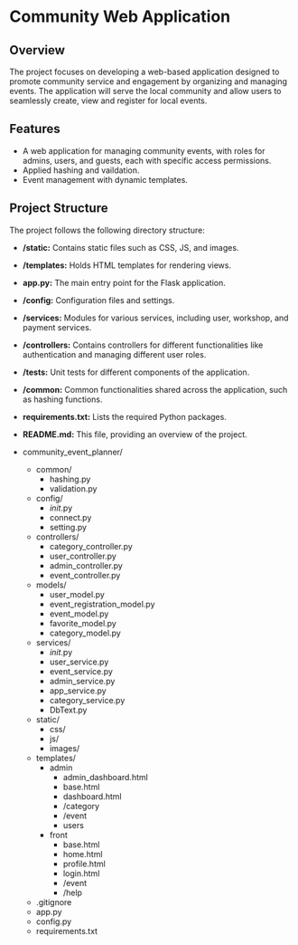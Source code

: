 #  Community Web Application

## Overview
The project focuses on developing a web-based application designed to promote community service and engagement by organizing and managing events. The application will serve the local community and allow users to seamlessly create, view and register for local events.

## Features
- A web application for managing community events, with roles for admins, users, and guests, each with specific access permissions.
- Applied hashing and vaildation.
- Event management with dynamic templates.

## Project Structure

The project follows the following directory structure:

- **/static:** Contains static files such as CSS, JS, and images.
- **/templates:** Holds HTML templates for rendering views.
- **app.py:** The main entry point for the Flask application.
- **/config:** Configuration files and settings.
- **/services:** Modules for various services, including user, workshop, and payment services.
- **/controllers:** Contains controllers for different functionalities like authentication and managing different user roles.
- **/tests:** Unit tests for different components of the application.
- **/common:** Common functionalities shared across the application, such as hashing functions.
- **requirements.txt:** Lists the required Python packages.
- **README.md:** This file, providing an overview of the project.

- community_event_planner/
  - common/
      - hashing.py
      - validation.py
  - config/
      - _init_.py 
      - connect.py
      - setting.py
  - controllers/
      - category_controller.py
      - user_controller.py
      - admin_controller.py
      - event_controller.py
  - models/
      - user_model.py
      - event_registration_model.py
      - event_model.py
      - favorite_model.py
      - category_model.py      
  - services/
      - _init_.py
      - user_service.py
      - event_service.py
      - admin_service.py
      - app_service.py
      - category_service.py
      - DbText.py
  - static/
      - css/
      - js/
      - images/
  - templates/
      - admin
        - admin_dashboard.html
        - base.html
        - dashboard.html
        - /category
        - /event
        - users
      - front
        - base.html
        - home.html
        - profile.html
        - login.html
        - /event
        - /help
  - .gitignore
  - app.py
  - config.py
  - requirements.txt
